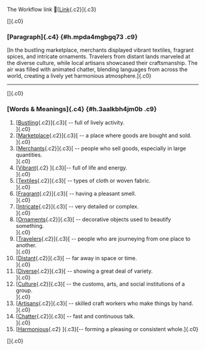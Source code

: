 The Workflow link
👏[[Link](https://www.google.com/url?q=http://www.google.com&sa=D&source=editors&ust=1756150282679346&usg=AOvVaw2wNcyuYt1Vg0GTvF97j_i1){.c2}]{.c3}

[]{.c0}

### [Paragraph]{.c4} {#h.mpda4mgbgq73 .c9}

[In the bustling marketplace, merchants displayed vibrant textiles,
fragrant spices, and intricate ornaments. Travelers from distant lands
marveled at the diverse culture, while local artisans showcased their
craftsmanship. The air was filled with animated chatter, blending
languages from across the world, creating a lively yet harmonious
atmosphere.]{.c0}

------------------------------------------------------------------------

[]{.c0}

### [Words & Meanings]{.c4} {#h.3aalkbh4jm0b .c9}

1.  [[Bustling](https://www.google.com/url?q=http://www.google.com&sa=D&source=editors&ust=1756150282679984&usg=AOvVaw0Znt3LOUnOhY0ywbd2xPBk){.c2}]{.c3}[ --
    full of lively activity.\
    ]{.c0}
2.  [[Marketplace](https://www.google.com/url?q=http://www.google.com&sa=D&source=editors&ust=1756150282680148&usg=AOvVaw3P7JNC8qaSdObIWvDiMqEw){.c2}]{.c3}[ --
    a place where goods are bought and sold.\
    ]{.c0}
3.  [[Merchants](https://www.google.com/url?q=http://www.google.com&sa=D&source=editors&ust=1756150282680283&usg=AOvVaw04TsUcuEJ846Trhuuf89qF){.c2}]{.c3}[ --
    people who sell goods, especially in large quantities.\
    ]{.c0}
4.  [[Vibrant](https://www.google.com/url?q=http://www.google.com&sa=D&source=editors&ust=1756150282680433&usg=AOvVaw0l_OHCNwLQ-n4HfZmGp59l){.c2}
    ]{.c3}[-- full of life and energy.\
    ]{.c0}
5.  [[Textiles](https://www.google.com/url?q=http://www.google.com&sa=D&source=editors&ust=1756150282680536&usg=AOvVaw2LReH6nlNPE-4K4d07xw2h){.c2}]{.c3}[ --
    types of cloth or woven fabric.\
    ]{.c0}
6.  [[Fragrant](https://www.google.com/url?q=http://www.google.com&sa=D&source=editors&ust=1756150282680642&usg=AOvVaw3lGPzgWsAm9Qh5mtLv-N5x){.c2}]{.c3}[ --
    having a pleasant smell.\
    ]{.c0}
7.  [[Intricate](https://www.google.com/url?q=http://www.google.com&sa=D&source=editors&ust=1756150282680743&usg=AOvVaw38p0NaHbaKRaiQAQNoRxIW){.c2}]{.c3}[ --
    very detailed or complex.\
    ]{.c0}
8.  [[Ornaments](https://www.google.com/url?q=http://www.google.com&sa=D&source=editors&ust=1756150282680842&usg=AOvVaw2MFGsdckLlDNMA9jC9s4J0){.c2}]{.c3}[ --
    decorative objects used to beautify something.\
    ]{.c0}
9.  [[Travelers](https://www.google.com/url?q=http://www.google.com&sa=D&source=editors&ust=1756150282680963&usg=AOvVaw3EcVPepUcxfUIsMTqR5LOn){.c2}]{.c3}[ --
    people who are journeying from one place to another.\
    ]{.c0}
10. [[Distant](https://www.google.com/url?q=http://www.google.com&sa=D&source=editors&ust=1756150282681114&usg=AOvVaw3O-bl2e3hLK9t59_zyjKkP){.c2}]{.c3}[ --
    far away in space or time.\
    ]{.c0}
11. [[Diverse](https://www.google.com/url?q=http://www.google.com&sa=D&source=editors&ust=1756150282681216&usg=AOvVaw3ZyHdOn5e2C2dVgR5Gvpjd){.c2}]{.c3}[ --
    showing a great deal of variety.\
    ]{.c0}
12. [[Culture](https://www.google.com/url?q=http://www.google.com&sa=D&source=editors&ust=1756150282681323&usg=AOvVaw1bFM4Tel5-deoOHxTxO9oO){.c2}]{.c3}[ --
    the customs, arts, and social institutions of a group.\
    ]{.c0}
13. [[Artisans](https://www.google.com/url?q=http://www.google.com&sa=D&source=editors&ust=1756150282681457&usg=AOvVaw3bSf2dKUN7VVxh_a8QIrUS){.c2}]{.c3}[ --
    skilled craft workers who make things by hand.\
    ]{.c0}
14. [[Chatter](https://www.google.com/url?q=http://www.google.com&sa=D&source=editors&ust=1756150282681580&usg=AOvVaw1yv-94hwlFyvb29wOtp4RZ){.c2}]{.c3}[ --
    fast and continuous talk.\
    ]{.c0}
15. [[Harmonious](https://www.google.com/url?q=http://www.google.com&sa=D&source=editors&ust=1756150282681688&usg=AOvVaw2ac-rktv12bWVXIo9g6vkZ){.c2}
    ]{.c3}[-- forming a pleasing or consistent whole.]{.c0}

[]{.c0}
